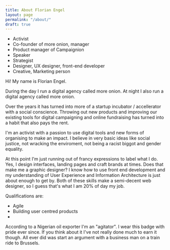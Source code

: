 ```yaml
---
title: About Florian Engel
layout: page
permalink: "/about/"
draft: true
---
```

* Activist
* Co-founder of more onion, manager
* Product manager of Campaignion
* Speaker
* Strategist
* Designer, UX designer, front-end developer
* Creative, Marketing person



Hi!
My name is Florian Engel.

During the day I run a digital agency called more onion. At night I also run a digital agency called more onion.

Over the years it has turned into more of a startup incubator / accellerator with a social conscience. Throwing out new products and improving our existing tools for digital campaigning and online fundraising has turned into a habit that also pays the rent.

I'm an activist with a passion to use digital tools and new forms of organising to make an impact. I believe in very basic ideas like social justice, not wracking the enviroment, not being a racist biggot and gender equality.

At this point I'm just running out of francy expressions to label what I do.
Yes, I design interfaces, landing pages and craft brands at times. Does that make me a graphic designer?
I know how to use front end development and my understanding of User Experience and Information Architecture is just about enough to get by. Both of these skills make a semi-decent web designer, so I guess that's what I am 20% of day my job.

Qualifications are:
* Agile
* Building user centred products
* 

According to a Nigerian oil exporter I'm an "agitator".
I wear this badge with pride ever since. If you think about it I've not really done much to earn it though. All ever did was start an argument with a business man on a train ride to Brussels.


